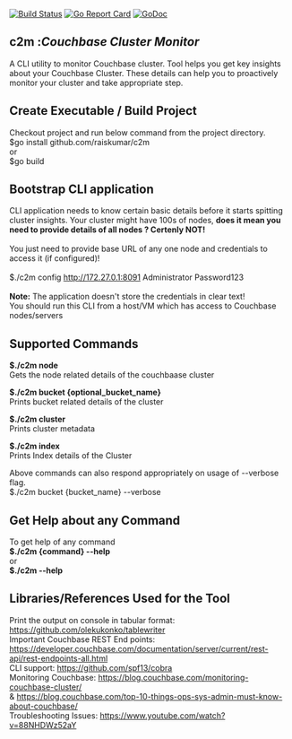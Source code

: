 [![Build Status](https://secure.travis-ci.org/raiskumar/c2m.png)](http://travis-ci.org/raiskumar/c2m)
[![Go Report Card](https://goreportcard.com/badge/github.com/raiskumar/c2m)](https://goreportcard.com/report/github.com/raiskumar/c2m)
[![GoDoc](https://godoc.org/github.com/raiskumar/c2m?status.svg)](https://godoc.org/github.com/raiskumar/c2m)

## c2m :<i>Couchbase Cluster Monitor</i>

A CLI utility to monitor Couchbase cluster. Tool helps you get key insights about your Couchbase Cluster. These details can help you to proactively monitor your cluster and take appropriate step. 

## Create Executable / Build Project
Checkout project and run below command from the project directory.
<br/> $go install github.com/raiskumar/c2m
<br/> or
<br/> $go build

## Bootstrap CLI application
CLI application needs to know certain basic details before it starts spitting cluster insights. Your cluster might have 100s of nodes, <b>does it mean you need to provide details of all nodes ? Certenly NOT!</b>
<br />
<br /> You just need to provide base URL of any one node and credentials to access it (if configured)!
<br />
<br/> $./c2m config http://172.27.0.1:8091 Administrator Password123
<br />
<br /> <b>Note:</b> The application doesn't store the credentials in clear text!
<br /> You should run this CLI from a host/VM which has access to Couchbase nodes/servers

## Supported Commands
<b>$./c2m node</b>
<br/> Gets the node related details of the couchbaase cluster

<b>$./c2m bucket {optional_bucket_name}</b>
<br/> Prints bucket related details of the cluster

<b>$./c2m cluster</b>
<br/> Prints cluster metadata

<b>$./c2m index</b>
<br/> Prints Index details of the Cluster

Above commands can also respond appropriately on usage of --verbose flag. 
<br/> $./c2m bucket {bucket_name} --verbose

## Get Help about any Command
To get help of any command
<br /> <b> $./c2m {command} --help </b>
<br /> or
<br /> <b> $./c2m --help</b>


## Libraries/References Used for the Tool
Print the output on console in tabular format: https://github.com/olekukonko/tablewriter
<br />Important Couchbase REST End points: https://developer.couchbase.com/documentation/server/current/rest-api/rest-endpoints-all.html
<br />CLI support: https://github.com/spf13/cobra
<br />Monitoring Couchbase: https://blog.couchbase.com/monitoring-couchbase-cluster/ 
<br />& https://blog.couchbase.com/top-10-things-ops-sys-admin-must-know-about-couchbase/
<br />Troubleshooting Issues: https://www.youtube.com/watch?v=88NHDWz52aY

